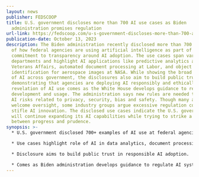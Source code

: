 ```yaml
---
layout: news
publisher: FEDSCOOP
title: U.S. government discloses more than 700 AI use cases as Biden
  administration promises regulation
url-link: https://fedscoop.com/u-s-government-discloses-more-than-700-ai-use-cases-as-biden-administration-promises-regulation/
publication-date: October 13, 2023
description: The Biden administration recently disclosed more than 700 examples
  of how federal agencies are using artificial intelligence as part of its
  commitment to transparency around AI adoption. The use cases span various
  departments and highlight AI applications like predictive analytics at
  Veterans Affairs, automated document processing at Labor, and object
  identification for aerospace images at NASA. While showing the broad utility
  of AI across government, the disclosures also aim to build public trust by
  demonstrating that agencies are deploying AI responsibly and ethically. This
  revelation of AI use comes as the White House develops guidance to regulate AI
  development and usage. The administration says new rules are needed to manage
  AI risks related to privacy, security, bias and safety. Though many advocates
  welcome oversight, some industry groups argue excessive regulation could
  stifle AI innovation. The disclosed use cases indicate the U.S. government
  will continue expanding its AI capabilities while trying to strike a balance
  between progress and prudence.
synopsis: >-
  * U.S. government disclosed 700+ examples of AI use at federal agencies.

  * Use cases highlight role of AI in data analytics, document processing, image analysis.

  * Disclosure aims to build public trust in responsible AI adoption.

  * Comes as Biden administration develops guidance to regulate AI systems.
---
```

